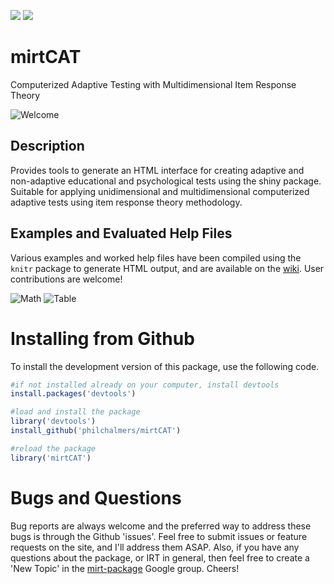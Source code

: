 [![](http://www.r-pkg.org/badges/version/mirtCAT)](https://www.r-pkg.org:443/pkg/mirtCAT) [![](http://cranlogs.r-pkg.org/badges/grand-total/mirtCAT)](https://CRAN.R-project.org/package=mirtCAT)

# mirtCAT

Computerized Adaptive Testing with Multidimensional Item Response Theory

![Welcome](vignettes/01-Welcome.jpg)

## Description

Provides tools to generate an HTML interface for creating adaptive
and non-adaptive educational and psychological tests using the shiny
package. Suitable for applying unidimensional and multidimensional
computerized adaptive tests using item response theory methodology.

## Examples and Evaluated Help Files

Various examples and worked help files have been compiled using the `knitr` package to generate
HTML output, and are available on the [wiki](https://github.com/philchalmers/mirtCAT/wiki).
User contributions are welcome!

![Math](vignettes/04-Math_stem_Question.jpg)
![Table](vignettes/05-Table_stem_question.jpg)

# Installing from Github

To install the development version of this package, use the following code.

```r
#if not installed already on your computer, install devtools
install.packages('devtools')

#load and install the package
library('devtools')
install_github('philchalmers/mirtCAT')

#reload the package
library('mirtCAT')
```

# Bugs and Questions

Bug reports are always welcome and the preferred way to address these bugs is through
the Github 'issues'. Feel free to submit issues or feature requests on the site, and I'll
address them ASAP. Also, if you have any questions about the package, or IRT in general, then
feel free to create a 'New Topic' in the
[mirt-package](https://groups.google.com/forum/#!forum/mirt-package) Google group. Cheers!
